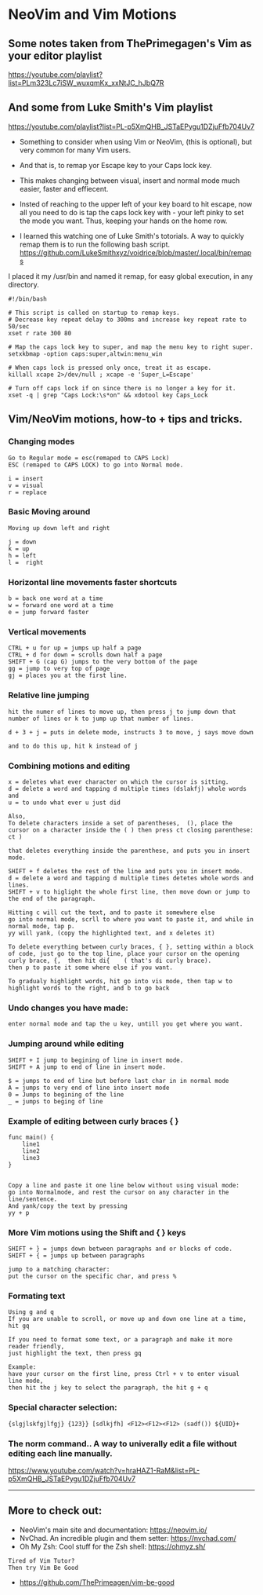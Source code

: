 # NeoVim and Vim Motions


## Some notes taken from ThePrimegagen's Vim as your editor playlist
https://youtube.com/playlist?list=PLm323Lc7iSW_wuxqmKx_xxNtJC_hJbQ7R


## And some from Luke Smith's Vim playlist
https://youtube.com/playlist?list=PL-p5XmQHB_JSTaEPygu1DZjuFfb704Uv7

- Something to consider when using Vim or NeoVim,  (this is optional), but very common for many Vim users. 
- And that is, to remap yor Escape key to your Caps lock key.
- This makes changing between visual, insert and normal mode much easier, faster and effiecent.

- Insted of reaching to the upper left of your key board to hit escape, now all you need to do is tap the caps lock key with - your left pinky to set the mode you want. Thus, keeping your hands on the home row.

- I learned this watching one of Luke Smith's totorials. A way to quickly  remap them is  to run the following bash script.
https://github.com/LukeSmithxyz/voidrice/blob/master/.local/bin/remaps

I placed it my /usr/bin and named it remap, for easy global execution, in any directory.

```
#!/bin/bash

# This script is called on startup to remap keys.
# Decrease key repeat delay to 300ms and increase key repeat rate to 50/sec
xset r rate 300 80

# Map the caps lock key to super, and map the menu key to right super.
setxkbmap -option caps:super,altwin:menu_win

# When caps lock is pressed only once, treat it as escape.
killall xcape 2>/dev/null ; xcape -e 'Super_L=Escape'

# Turn off caps lock if on since there is no longer a key for it.
xset -q | grep "Caps Lock:\s*on" && xdotool key Caps_Lock
```


## Vim/NeoVim motions, how-to + tips and tricks.

### Changing modes
```
Go to Regular mode = esc(remaped to CAPS Lock)
ESC (remaped to CAPS LOCK) to go into Normal mode.

i = insert
v = visual
r = replace
```

### Basic Moving around
```
Moving up down left and right

j = down
k = up
h = left
l =  right
```

### Horizontal line movements faster shortcuts
```
b = back one word at a time
w = forward one word at a time
e = jump forward faster
```

###  Vertical movements
```
CTRL + u for up = jumps up half a page
CTRL + d for down = scrolls down half a page
SHIFT + G (cap G) jumps to the very bottom of the page
gg = jump to very top of page
gj = places you at the first line.
```

### Relative line jumping
```
hit the numer of lines to move up, then press j to jump down that number of lines or k to jump up that number of lines.

d + 3 + j = puts in delete mode, instructs 3 to move, j says move down

and to do this up, hit k instead of j
```

### Combining motions and editing
```
x = deletes what ever character on which the cursor is sitting.
d = delete a word and tapping d multiple times (dslakfj) whole words and
u = to undo what ever u just did

Also,
To delete characters inside a set of parentheses,  (), place the cursor on a character inside the ( ) then press ct closing parenthese: 
ct )

that deletes everything inside the parenthese, and puts you in insert mode.

SHIFT + f deletes the rest of the line and puts you in insert mode.
d = delete a word and tapping d multiple times detetes whole words and lines.
SHIFT + v to higlight the whole first line, then move down or jump to the end of the paragraph. 

Hitting c will cut the text, and to paste it somewhere else
go into normal mode, scrll to where you want to paste it, and while in normal mode, tap p.
yy will yank, (copy the highlighted text, and x deletes it)

To delete everything between curly braces, { }, setting within a block of code, just go to the top line, place your cursor on the opening curly brace, {,  then hit di{    ( that's di curly brace).
then p to paste it some where else if you want.

To gradualy highlight words, hit go into vis mode, then tap w to highlight words to the right, and b to go back
```

### Undo changes you have made:
```
enter normal mode and tap the u key, untill you get where you want.
```

### Jumping around while editing
```
SHIFT + I jump to begining of line in insert mode.
SHIFT + A jump to end of line in insert mode.

$ = jumps to end of line but before last char in in normal mode
A = jumps to very end of line into insert mode
0 = Jumps to begining of the line
_ = jumps to beging of line

```

### Example of editing between curly braces { }
```
func main() {
	line1
	line2
	line3
}


Copy a line and paste it one line below without using visual mode:
go into Normalmode, and rest the cursor on any character in the line/sentence.
And yank/copy the text by pressing
yy + p
```

### More Vim motions using  the Shift and { } keys
```
SHIFT + } = jumps down between paragraphs and or blocks of code.
SHIFT + { = jumps up between paragraphs

jump to a matching character:
put the cursor on the specific char, and press %
```

### Formating text
```
Using g and q
If you are unable to scroll, or move up and down one line at a time, hit gq

If you need to format some text, or a paragraph and make it more reader friendly,
just highlight the text, then press gq

Example:
have your cursor on the first line, press Ctrl + v to enter visual line mode,
then hit the j key to select the paragraph, the hit g + q
```

### Special character selection:
```
{slgjlskfgjlfgj} {123}} [sdlkjfh] <F12><F12><F12> (sadf()) ${UID}+
```

### The norm command.. A way to univerally edit a file without editing each line manually.
<https://www.youtube.com/watch?v=hraHAZ1-RaM&list=PL-p5XmQHB_JSTaEPygu1DZjuFfb704Uv7>

---

## More to check out:
- NeoVim's main site and documentation: https://neovim.io/
- NvChad. An incredible plugin and them setter: https://nvchad.com/
- Oh My Zsh: Cool stuff for the Zsh shell: https://ohmyz.sh/

```
Tired of Vim Tutor?
Then try Vim Be Good
```
- https://github.com/ThePrimeagen/vim-be-good



